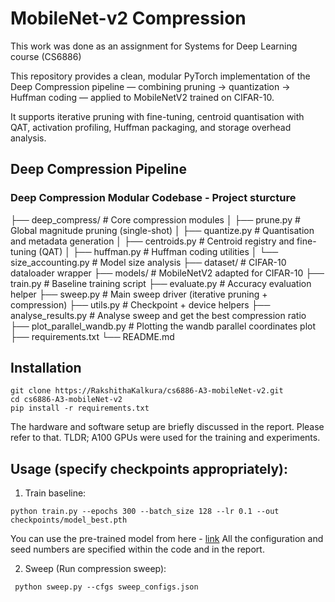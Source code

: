 # MobileNet-v2 Compression

This work was done as an assignment for Systems for Deep Learning course (CS6886)

This repository provides a clean, modular PyTorch implementation of the Deep Compression pipeline — combining pruning → quantization → Huffman coding — applied to MobileNetV2 trained on CIFAR-10.

It supports iterative pruning with fine-tuning, centroid quantisation with QAT, activation profiling, Huffman packaging, and storage overhead analysis.


## Deep Compression Pipeline
### Deep Compression Modular Codebase - Project sturcture
├── deep_compress/                # Core compression modules
│   ├── prune.py             # Global magnitude pruning (single-shot)
│   ├── quantize.py          # Quantisation and metadata generation
│   ├── centroids.py         # Centroid registry and fine-tuning (QAT)
│   ├── huffman.py           # Huffman coding utilities
│   └── size_accounting.py   # Model size analysis
├── dataset/                 # CIFAR-10 dataloader wrapper
├── models/                  # MobileNetV2 adapted for CIFAR-10
├── train.py                 # Baseline training script
├── evaluate.py              # Accuracy evaluation helper
├── sweep.py                 # Main sweep driver (iterative pruning + compression)
├── utils.py                 # Checkpoint + device helpers
├── analyse_results.py       # Analyse sweep and get the best compression ratio
├── plot_parallel_wandb.py   # Plotting the wandb parallel coordinates plot
├── requirements.txt
└── README.md


## Installation 
```
git clone https://RakshithaKalkura/cs6886-A3-mobileNet-v2.git
cd cs6886-A3-mobileNet-v2
pip install -r requirements.txt
```
The hardware and software setup are briefly discussed in the report. Please refer to that. TLDR; A100 GPUs were used for the training and experiments.

## Usage (specify checkpoints appropriately):
 1) Train baseline: 
 ``` 
 python train.py --epochs 300 --batch_size 128 --lr 0.1 --out checkpoints/model_best.pth
 ```
You can use the pre-trained model from here - [link](https://drive.google.com/drive/folders/1OqtBDqrzRlmrvljGaIBzPc9YJflb2ieh?usp=sharing)
All the configuration and seed numbers are specified within the code and in the report.

 2) Sweep (Run compression sweep): 
 ```
  python sweep.py --cfgs sweep_configs.json
   ```
